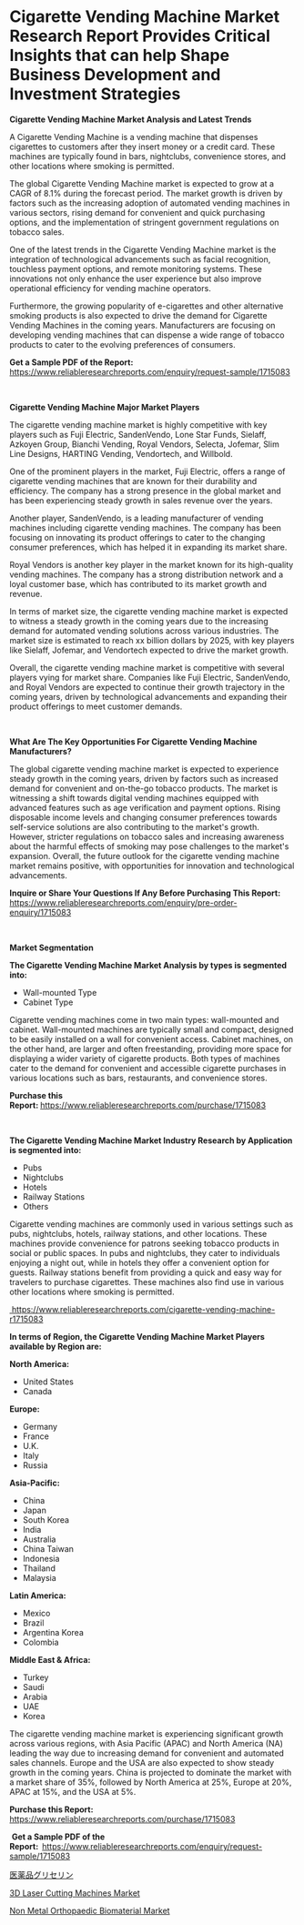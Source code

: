<p><h1>Cigarette Vending Machine Market Research Report Provides Critical Insights that can help Shape Business Development and Investment Strategies</h1></p><p><strong>Cigarette Vending Machine Market Analysis and Latest Trends</strong></p>
<p><p>A Cigarette Vending Machine is a vending machine that dispenses cigarettes to customers after they insert money or a credit card. These machines are typically found in bars, nightclubs, convenience stores, and other locations where smoking is permitted.</p><p>The global Cigarette Vending Machine market is expected to grow at a CAGR of 8.1% during the forecast period. The market growth is driven by factors such as the increasing adoption of automated vending machines in various sectors, rising demand for convenient and quick purchasing options, and the implementation of stringent government regulations on tobacco sales.</p><p>One of the latest trends in the Cigarette Vending Machine market is the integration of technological advancements such as facial recognition, touchless payment options, and remote monitoring systems. These innovations not only enhance the user experience but also improve operational efficiency for vending machine operators.</p><p>Furthermore, the growing popularity of e-cigarettes and other alternative smoking products is also expected to drive the demand for Cigarette Vending Machines in the coming years. Manufacturers are focusing on developing vending machines that can dispense a wide range of tobacco products to cater to the evolving preferences of consumers.</p></p>
<p><strong>Get a Sample PDF of the Report:&nbsp;</strong> <a href="https://www.reliableresearchreports.com/enquiry/request-sample/1715083">https://www.reliableresearchreports.com/enquiry/request-sample/1715083</a></p>
<p>&nbsp;</p>
<p><strong>Cigarette Vending Machine Major Market Players</strong></p>
<p><p>The cigarette vending machine market is highly competitive with key players such as Fuji Electric, SandenVendo, Lone Star Funds, Sielaff, Azkoyen Group, Bianchi Vending, Royal Vendors, Selecta, Jofemar, Slim Line Designs, HARTING Vending, Vendortech, and Willbold.</p><p>One of the prominent players in the market, Fuji Electric, offers a range of cigarette vending machines that are known for their durability and efficiency. The company has a strong presence in the global market and has been experiencing steady growth in sales revenue over the years.</p><p>Another player, SandenVendo, is a leading manufacturer of vending machines including cigarette vending machines. The company has been focusing on innovating its product offerings to cater to the changing consumer preferences, which has helped it in expanding its market share.</p><p>Royal Vendors is another key player in the market known for its high-quality vending machines. The company has a strong distribution network and a loyal customer base, which has contributed to its market growth and revenue.</p><p>In terms of market size, the cigarette vending machine market is expected to witness a steady growth in the coming years due to the increasing demand for automated vending solutions across various industries. The market size is estimated to reach xx billion dollars by 2025, with key players like Sielaff, Jofemar, and Vendortech expected to drive the market growth.</p><p>Overall, the cigarette vending machine market is competitive with several players vying for market share. Companies like Fuji Electric, SandenVendo, and Royal Vendors are expected to continue their growth trajectory in the coming years, driven by technological advancements and expanding their product offerings to meet customer demands.</p></p>
<p>&nbsp;</p>
<p><strong>What Are The Key Opportunities For Cigarette Vending Machine Manufacturers?</strong></p>
<p><p>The global cigarette vending machine market is expected to experience steady growth in the coming years, driven by factors such as increased demand for convenient and on-the-go tobacco products. The market is witnessing a shift towards digital vending machines equipped with advanced features such as age verification and payment options. Rising disposable income levels and changing consumer preferences towards self-service solutions are also contributing to the market's growth. However, stricter regulations on tobacco sales and increasing awareness about the harmful effects of smoking may pose challenges to the market's expansion. Overall, the future outlook for the cigarette vending machine market remains positive, with opportunities for innovation and technological advancements.</p></p>
<p><strong>Inquire or Share Your Questions If Any Before Purchasing This Report:</strong> <a href="https://www.reliableresearchreports.com/enquiry/pre-order-enquiry/1715083">https://www.reliableresearchreports.com/enquiry/pre-order-enquiry/1715083</a></p>
<p>&nbsp;</p>
<p><strong>Market Segmentation</strong></p>
<p><strong>The Cigarette Vending Machine Market Analysis by types is segmented into:</strong></p>
<p><ul><li>Wall-mounted Type</li><li>Cabinet Type</li></ul></p>
<p><p>Cigarette vending machines come in two main types: wall-mounted and cabinet. Wall-mounted machines are typically small and compact, designed to be easily installed on a wall for convenient access. Cabinet machines, on the other hand, are larger and often freestanding, providing more space for displaying a wider variety of cigarette products. Both types of machines cater to the demand for convenient and accessible cigarette purchases in various locations such as bars, restaurants, and convenience stores.</p></p>
<p><strong>Purchase this Report:&nbsp;</strong><a href="https://www.reliableresearchreports.com/purchase/1715083">https://www.reliableresearchreports.com/purchase/1715083</a></p>
<p>&nbsp;</p>
<p><strong>The Cigarette Vending Machine Market Industry Research by Application is segmented into:</strong></p>
<p><ul><li>Pubs</li><li>Nightclubs</li><li>Hotels</li><li>Railway Stations</li><li>Others</li></ul></p>
<p><p>Cigarette vending machines are commonly used in various settings such as pubs, nightclubs, hotels, railway stations, and other locations. These machines provide convenience for patrons seeking tobacco products in social or public spaces. In pubs and nightclubs, they cater to individuals enjoying a night out, while in hotels they offer a convenient option for guests. Railway stations benefit from providing a quick and easy way for travelers to purchase cigarettes. These machines also find use in various other locations where smoking is permitted.</p></p>
<p><a href="https://www.reliableresearchreports.com/cigarette-vending-machine-r1715083">&nbsp;https://www.reliableresearchreports.com/cigarette-vending-machine-r1715083</a></p>
<p><strong>In terms of Region, the Cigarette Vending Machine Market Players available by Region are:</strong></p>
<p>
    <p> <strong> North America: </strong>
        <ul>
            <li>United States</li>
            <li>Canada</li>
        </ul>
        </p> 
    <p> <strong> Europe: </strong>
        <ul>
            <li>Germany</li>
            <li>France</li>
            <li>U.K.</li>
            <li>Italy</li>
            <li>Russia</li>
        </ul>
        </p> 
    <p> <strong> Asia-Pacific: </strong>
        <ul>
            <li>China</li>
            <li>Japan</li>
            <li>South Korea</li>
            <li>India</li>
            <li>Australia</li>
            <li>China Taiwan</li>
            <li>Indonesia</li>
            <li>Thailand</li>
            <li>Malaysia</li>
        </ul>
        </p> 
    <p> <strong> Latin America: </strong>
        <ul>
            <li>Mexico</li>
            <li>Brazil</li>
            <li>Argentina Korea</li>
            <li>Colombia</li>
        </ul>
        </p> 
    <p> <strong> Middle East & Africa: </strong>
        <ul>
            <li>Turkey</li>
            <li>Saudi</li>
            <li>Arabia</li>
            <li>UAE</li>
            <li>Korea</li>
        </ul>
    </p>
    </p>
<p><p>The cigarette vending machine market is experiencing significant growth across various regions, with Asia Pacific (APAC) and North America (NA) leading the way due to increasing demand for convenient and automated sales channels. Europe and the USA are also expected to show steady growth in the coming years. China is projected to dominate the market with a market share of 35%, followed by North America at 25%, Europe at 20%, APAC at 15%, and the USA at 5%.</p></p>
<p><strong>Purchase this Report: </strong><a href="https://www.reliableresearchreports.com/purchase/1715083">https://www.reliableresearchreports.com/purchase/1715083</a></p>
<p>&nbsp;<strong>Get a Sample PDF of the Report:&nbsp;&nbsp;</strong><a href="https://www.reliableresearchreports.com/enquiry/request-sample/1715083">https://www.reliableresearchreports.com/enquiry/request-sample/1715083</a></p>
<p><strong></strong></p>
<p><p><a href="https://github.com/SarahFahey88/Market-Research-Report-List-1/blob/main/955750334137.md">医薬品グリセリン</a></p><p><a href="https://github.com/okotobwrhuteie/Market-Research-Report-List-2/blob/main/3d-laser-cutting-machines-market.md">3D Laser Cutting Machines Market</a></p><p><a href="https://full-wildebeest-80b.notion.site/Non-Metal-Orthopaedic-Biomaterial-Market-Size-and-Market-Trends-Complete-Industry-Overview-2024-to-841672a0a6444f98a5e5779da9851afd">Non Metal Orthopaedic Biomaterial Market</a></p></p>